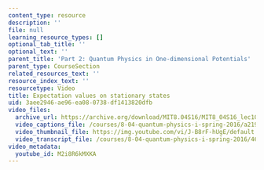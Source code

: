 ```yaml
---
content_type: resource
description: ''
file: null
learning_resource_types: []
optional_tab_title: ''
optional_text: ''
parent_title: 'Part 2: Quantum Physics in One-dimensional Potentials'
parent_type: CourseSection
related_resources_text: ''
resource_index_text: ''
resourcetype: Video
title: Expectation values on stationary states
uid: 3aee2946-ae96-ea08-0738-df1413820dfb
video_files:
  archive_url: https://archive.org/download/MIT8.04S16/MIT8_04S16_lec10_s3_300k.mp4
  video_captions_file: /courses/8-04-quantum-physics-i-spring-2016/a21913875b445addbb476c9be693d2a9_M2i8R6kMXKA.vtt
  video_thumbnail_file: https://img.youtube.com/vi/J-B8rF-hUgE/default.jpg
  video_transcript_file: /courses/8-04-quantum-physics-i-spring-2016/4668200c2faee652c76e169791d5a8ce_M2i8R6kMXKA.pdf
video_metadata:
  youtube_id: M2i8R6kMXKA
---
```

